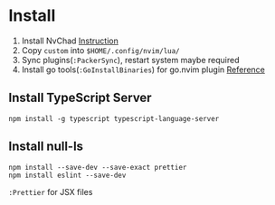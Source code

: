 # Install

1. Install NvChad [Instruction](https://nvchad.github.io/getting-started/setup)
2. Copy `custom` into `$HOME/.config/nvim/lua/`
3. Sync plugins(`:PackerSync`), restart system maybe required
4. Install go tools(`:GoInstallBinaries`) for go.nvim plugin [Reference](https://github.com/ray-x/go.nvim)

## Install TypeScript Server

```shell:n
npm install -g typescript typescript-language-server
```

## Install null-ls 
```shell:n
npm install --save-dev --save-exact prettier
npm install eslint --save-dev
```

`:Prettier` for JSX files
